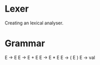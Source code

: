 # Lexer

Creating an lexical analyser.

# Grammar

E -> E
E -> E + E
E -> E * E
E -> ( E )
E -> val
